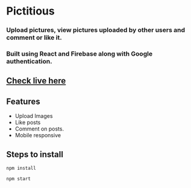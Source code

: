 # Pictitious
### Upload pictures, view pictures uploaded by other users and comment or like it.
### Built using React and Firebase along with Google authentication.

## [Check live here](https://pictitious.netlify.app/)

## Features
- Upload Images
- Like posts
- Comment on posts.
- Mobile responsive

## Steps to install
`npm install`

`npm start`


